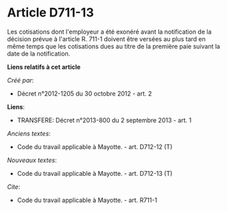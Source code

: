 # Article D711-13

Les cotisations dont l'employeur a été exonéré avant la notification de la décision prévue à l'article R. 711-1 doivent être
versées au plus tard en même temps que les cotisations dues au titre de la première paie suivant la date de la notification.

**Liens relatifs à cet article**

_Créé par_:

  - Décret n°2012-1205 du 30 octobre 2012 - art. 2

**Liens**:

  - TRANSFERE: Décret n°2013-800 du 2 septembre 2013 - art. 1

_Anciens textes_:

  - Code du travail applicable à Mayotte. - art. D712-12 (T)

_Nouveaux textes_:

  - Code du travail applicable à Mayotte. - art. D712-13 (T)

_Cite_:

  - Code du travail applicable à Mayotte. - art. R711-1
